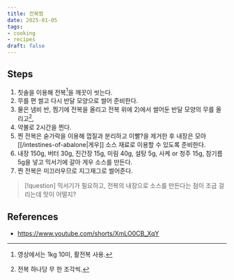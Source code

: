 ```yaml
---
title: 전복찜
date: 2025-01-05
tags:
- cooking
- recipes
draft: false
---
```


## Steps
1. 칫솔을 이용해 전복[^1]을 깨끗이 씻는다.
2. 무를 편 썰고 다시 반달 모양으로 썰어 준비한다.
3. 물은 냄비 반, 찜기에 전복을 올리고 전복 위에 2)에서 썰어둔 반달 모양의 무를 올리고[^2],
4. 약불로 2시간을 찐다.
5. 찐 전복은 숟가락을 이용해 껍질과 분리하고 이빨?을 제거한 후 내장은 모아 [[/intestines-of-abalone|게우]] 소스 재료로 이용할 수 있도록 준비한다.
6. 내장 150g, 버터 30g, 진간장 15g, 미림 40g, 설탕 5g, 사케 or 청주 15g, 참기름 5g을 넣고 믹서기에 갈아 게우 소스를 만든다.
7. 찐 전복은 미끄러우므로 지그재그로 썰어준다.


[^1]: 영상에서는 1kg 10미, 활전복 사용.
[^2]: 전복 하나당 무 한 조각씩.

> [!question]
> 믹서기가 필요하고, 전복의 내장으로 소스를 만든다는 점이 조금 걸리는데 맛이 어떨지?


## References
- https://www.youtube.com/shorts/XmLO0CB_XqY